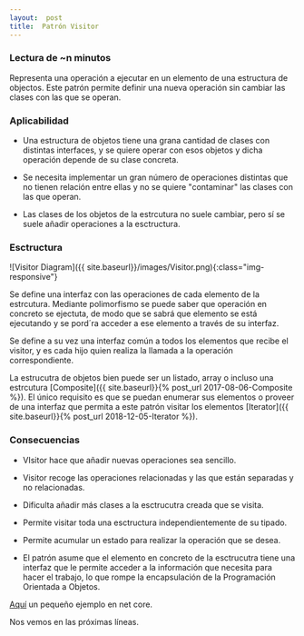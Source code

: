 ```yaml
---
layout:  post
title:  Patrón Visitor
---
```


### Lectura de ~n minutos

Representa una operación a ejecutar en un elemento de una estructura de objectos. Este patrón permite definir una nueva operación sin cambiar las clases con las que se operan.

### Aplicabilidad

- Una estructura de objetos tiene una grana cantidad de clases con distintas interfaces, y se quiere operar con esos objetos y dicha operación depende de su clase concreta.

- Se necesita implementar un gran número de operaciones distintas que no tienen relación entre ellas y no se quiere "contaminar" las clases con las que operan.

- Las clases de los objetos de la estrcutura no suele cambiar, pero sí se suele añadir operaciones a la esctructura.

### Esctructura

![Visitor Diagram]({{ site.baseurl}}/images/Visitor.png){:class="img-responsive"}

Se define una interfaz con las operaciones de cada elemento de la estrcutura. Mediante polimorfismo se puede saber que operación en concreto se ejectuta, de modo que se sabrá que elemento se está ejecutando y se pord´ra acceder a ese elemento a través de su interfaz.

Se define a su vez una interfaz común a todos los elementos que recibe el visitor, y es cada hijo quien realiza la llamada a la operación correspondiente.

La estrucutra de objetos bien puede ser un listado, array o incluso una estrcutura [Composite]({{ site.baseurl}}{% post_url 2017-08-06-Composite %}). El único requisito es que se puedan enumerar sus elementos o proveer de una interfaz que permita a este patrón visitar los elementos [Iterator]({{ site.baseurl}}{% post_url 2018-12-05-Iterator %}).

### Consecuencias

- VIsitor hace que añadir nuevas operaciones sea sencillo.

- Visitor recoge las operaciones relacionadas y las que están separadas y no relacionadas.

- Dificulta añadir más clases a la esctrucutra creada que se visita.

- Permite visitar toda una esctructura independientemente de su tipado.

- Permite acumular un estado para realizar la operación que se desea.

- El patrón asume que el elemento en concreto de la esctrucutra tiene una interfaz que le permite acceder a la información que necesita para hacer el trabajo, lo que rompe la encapsulación de la Programación Orientada a Objetos.

[Aquí](https://github.com/44r0n/Visitor) un pequeño ejemplo en net core.

Nos vemos en las próximas líneas.